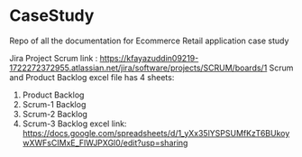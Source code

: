 # CaseStudy
Repo of all the documentation for Ecommerce Retail application case study

Jira Project Scrum link : https://kfayazuddin09219-1722272372955.atlassian.net/jira/software/projects/SCRUM/boards/1
Scrum and Product Backlog excel file has 4 sheets:
1. Product Backlog
2. Scrum-1 Backlog
3. Scrum-2 Backlog
4. Scrum-3 Backlog
excel link: https://docs.google.com/spreadsheets/d/1_yXx35lYSPSUMfKzT6BUkoywXWFsCIMxE_FlWJPXGl0/edit?usp=sharing
